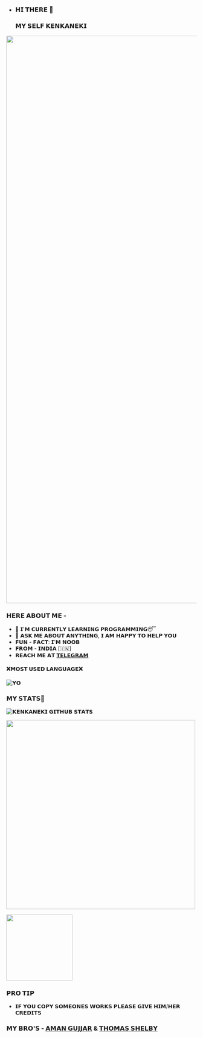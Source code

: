 - ### 𝗛𝗜 𝗧𝗛𝗘𝗥𝗘 👋
  ### 𝗠𝗬 𝗦𝗘𝗟𝗙 𝗞𝗘𝗡𝗞𝗔𝗡𝗘𝗞𝗜

<img align='centre' src='https://telegra.ph/file/610279f84f69dcfa590aa.jpg' width='1500"'>

### 𝗛𝗘𝗥𝗘 𝗔𝗕𝗢𝗨𝗧 𝗠𝗘 -

+  🌱 𝗜'𝗠 𝗖𝗨𝗥𝗥𝗘𝗡𝗧𝗟𝗬 𝗟𝗘𝗔𝗥𝗡𝗜𝗡𝗚 𝗣𝗥𝗢𝗚𝗥𝗔𝗠𝗠𝗜𝗡𝗚😴
+  💬 𝗔𝗦𝗞 𝗠𝗘 𝗔𝗕𝗢𝗨𝗧 𝗔𝗡𝗬𝗧𝗛𝗜𝗡𝗚, 𝗜 𝗔𝗠 𝗛𝗔𝗣𝗣𝗬 𝗧𝗢 𝗛𝗘𝗟𝗣 𝗬𝗢𝗨
+  𝗙𝗨𝗡 - 𝗙𝗔𝗖𝗧: 𝗜'𝗠 𝗡𝗢𝗢𝗕
+  𝗙𝗥𝗢𝗠 - 𝗜𝗡𝗗𝗜𝗔 [🇮🇳]
+  𝗥𝗘𝗔𝗖𝗛 𝗠𝗘 𝗔𝗧 [𝗧𝗘𝗟𝗘𝗚𝗥𝗔𝗠](https://t.me/KENKANEKI_xD)

#### ❌𝗠𝗢𝗦𝗧 𝗨𝗦𝗘𝗗 𝗟𝗔𝗡𝗚𝗨𝗔𝗚𝗘❌

![𝗬𝗢](https://github-readme-stats.vercel.app/api/top-langs/?username=KENKANEKIOP&theme=midnight-purple)

### 𝗠𝗬 𝗦𝗧𝗔𝗧𝗦👅
![𝗞𝗘𝗡𝗞𝗔𝗡𝗘𝗞𝗜 𝗚𝗜𝗧𝗛𝗨𝗕 𝗦𝗧𝗔𝗧𝗦](https://github-readme-stats.vercel.app/api?username=kenkanekiop&show_icons=true&theme=midnight-purple)

<img src='https://github-readme-streak-stats.herokuapp.com/?user=KENKANEKIOP&theme=midnight-purple&show_icon=true' width='500"'></p> <img src='https://komarev.com/ghpvc/?username=KENKANEKIOP&label=My%20Profile%20Views&color=blueviolet&style=plastic' width='175"'></p>




### 𝗣𝗥𝗢 𝗧𝗜𝗣

- 𝗜𝗙 𝗬𝗢𝗨 𝗖𝗢𝗣𝗬 𝗦𝗢𝗠𝗘𝗢𝗡𝗘𝗦 𝗪𝗢𝗥𝗞𝗦 𝗣𝗟𝗘𝗔𝗦𝗘 𝗚𝗜𝗩𝗘 𝗛𝗜𝗠/𝗛𝗘𝗥 𝗖𝗥𝗘𝗗𝗜𝗧𝗦

### 𝗠𝗬 𝗕𝗥𝗢'𝗦 - [𝗔𝗠𝗔𝗡 𝗚𝗨𝗝𝗝𝗔𝗥](https://t.me/AMAN_GURJAR_XD) & [𝗧𝗛𝗢𝗠𝗔𝗦 𝗦𝗛𝗘𝗟𝗕𝗬](https://t.me/THOM4S_SH3LBY)
 
